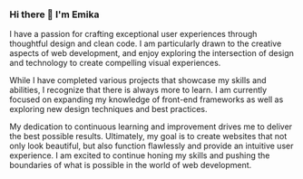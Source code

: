 ### Hi there 👋 I'm Emika

I have a passion for crafting exceptional user experiences through thoughtful design and clean code. I am particularly drawn to the creative aspects of web development, and enjoy exploring the intersection of design and technology to create compelling visual experiences.

While I have completed various projects that showcase my skills and abilities, I recognize that there is always more to learn. I am currently focused on expanding my knowledge of front-end frameworks as well as exploring new design techniques and best practices.

My dedication to continuous learning and improvement drives me to deliver the best possible results. Ultimately, my goal is to create websites that not only look beautiful, but also function flawlessly and provide an intuitive user experience. I am excited to continue honing my skills and pushing the boundaries of what is possible in the world of web development.

